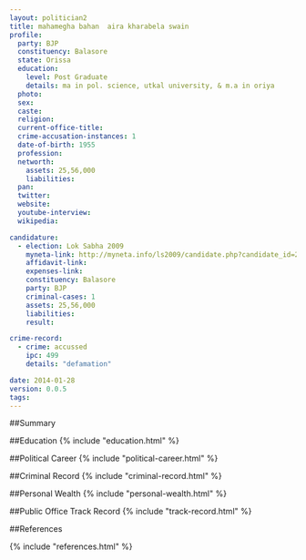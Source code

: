 ```yaml
---
layout: politician2
title: mahamegha bahan  aira kharabela swain
profile: 
  party: BJP
  constituency: Balasore
  state: Orissa
  education: 
    level: Post Graduate
    details: ma in pol. science, utkal university, & m.a in oriya
  photo: 
  sex: 
  caste: 
  religion: 
  current-office-title: 
  crime-accusation-instances: 1
  date-of-birth: 1955
  profession: 
  networth: 
    assets: 25,56,000
    liabilities: 
  pan: 
  twitter: 
  website: 
  youtube-interview: 
  wikipedia: 

candidature: 
  - election: Lok Sabha 2009
    myneta-link: http://myneta.info/ls2009/candidate.php?candidate_id=2068
    affidavit-link: 
    expenses-link: 
    constituency: Balasore 
    party: BJP
    criminal-cases: 1
    assets: 25,56,000
    liabilities: 
    result:  

crime-record: 
  - crime: accussed
    ipc: 499
    details: "defamation" 

date: 2014-01-28
version: 0.0.5
tags: 
---
```

##Summary


##Education
{% include "education.html" %}


##Political Career
{% include "political-career.html" %}


##Criminal Record
{% include "criminal-record.html" %}


##Personal Wealth
{% include "personal-wealth.html" %}


##Public Office Track Record
{% include "track-record.html" %}


##References


{% include "references.html" %}